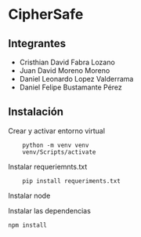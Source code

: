 # CipherSafe 

## Integrantes
- Cristhian David Fabra Lozano 
- Juan David Moreno Moreno
- Daniel Leonardo Lopez Valderrama 
- Daniel Felipe Bustamante Pérez

## Instalación
Crear y activar entorno virtual
```
    python -m venv venv
    venv/Scripts/activate 
```
Instalar requeriemnts.txt
```
    pip install requeriments.txt
```
Instalar node

Instalar las dependencias
```
npm install
```